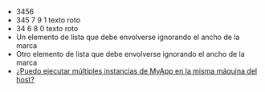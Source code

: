 - 3456
- 345 7 9 1
texto
roto
- 34 6 8 0
texto
roto
- Un
elemento
de lista
que debe
envolverse
ignorando
el ancho
de la marca
- Otro
elemento
de lista
que debe
envolverse
ignorando
el ancho
de la marca
- [¿Puedo
ejecutar
múltiples
instancias
de MyApp
en la
misma
máquina
del
host?](#puedo-ejecutar-multiples-instancias-de-myapp-en-la-misma-maquina-de-host)
